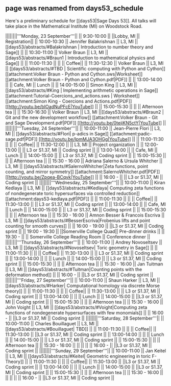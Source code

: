 ## page was renamed from days53_schedule
Here's a preliminary schedule for [[days53|Sage Days 53]]. All talks will take place in the Mathematical Institute (MI) on Woodstock Road.

||||||||'''Monday, 23 September'''||
||  9:30-10:00 || ||Lobby, MI || Registration||
|| 10:00-10:30 || Jennifer Balakrishnan  || L3, MI  || [[days53/abstracts/#Balakrishnan |  Introduction to number theory and Sage]] ||
|| 10:30-11:00 || Volker Braun  ||   L3, MI     || [[days53/abstracts/#Braun1  | Introduction to mathematical physics and Sage]]  ||
|| 11:00-11:30 ||  ||          || Coffee||
|| 11:30-12:30 || Volker Braun ||  L3, MI       || [[days53/abstracts/#TBD | Scientific computing with Python and Cython]] [[attachment:Volker Braun - Python and Cython.sws|Worksheet]] [[attachment:Volker Braun - Python and Cython.pdf|PDF]]  ||
|| 13:00-14:00 ||       || Cafe, MI     || Lunch ||
|| 14:00-15:00 || Simon King   ||  L3, MI       || [[days53/abstracts/#King | Implementing arithmetic operations in Sage]] [[attachment:Tutorial-Coercions_and_actions.sws | Worksheet]] [[attachment:Simon King - Coercions and Actions.pdf|PDF]] [[http://youtu.be/bIOadNuPFcE|YouTube]] ||
|| 15:00-15:30 ||  || || Afternoon tea ||
|| 15:30-16:30 || Volker Braun || L3, MI ||[[days53/abstracts/#Braun2 | Git and the new development workflow]] [[attachment:Volker Braun - Git and Sage Development.pdf|PDF]] [[http://youtu.be/0tejiKN5ctY|YouTube]]  ||
||||||||'''Tuesday, 24 September'''||
|| 10:00-11:00 || Jean-Pierre Flori ||     L3, MI     || [[days53/abstracts/#Flori| p-adics in Sage]] [[attachment:padic-sage.pdf|PDF]] [[http://youtu.be/IpmMJA3OHGg|YouTube]] ||
|| 11:00-11:30 ||                   ||          || Coffee||
|| 11:30-12:00 ||                   ||  L3, MI        || Project organization ||
|| 12:00-13:00 ||                   || L3 or S1.37, MI      || Coding sprint ||
|| 13:00-14:00 ||                   ||  Cafe, MI     || Lunch ||
|| 14:00-15:00 ||                   || L3 or S1.37, MI    || Coding sprint  ||
|| 15:00-15:30 ||                   || || Afternoon tea ||
|| 15:30 - 16:00 || Adriana Salerno & Ursula Whitcher || L3, MI || [[days53/abstracts/#SalernoWhitcher|Zeta functions, point counting, and mirror symmetry]] [[attachment:SalernoWhitcher.pdf|PDF]] [[http://youtu.be/Zpqea-BCqyk|YouTube]] ||
|| 16:00 -  || || L3 or S1.37, MI  || Coding sprint  ||
||||||||'''Wednesday, 25 September'''||
|| 10:00-11:00 || Kiran Kedlaya ||  L3, MI        || [[days53/abstracts/#Kedlaya| Computing zeta functions of nondegenerate toric hypersurfaces via controlled reduction]] [[attachment:days53-kedlaya.pdf|PDF]] ||
|| 11:00-11:30 ||                   ||          || Coffee||
|| 11:30-13:00 ||                   || L3 or S1.37, MI       || Coding sprint ||
|| 13:00-14:00 ||                   || Cafe, MI      || Lunch ||
|| 14:00-15:00 ||                   || L3 or S1.37, MI       || Coding sprint  ||
|| 15:00-15:30 ||                   || || Afternoon tea ||
|| 15:30 - 16:00 || Amnon Besser & Francois Escriva || L3, MI || [[days53/abstracts/#BesserEscriva|Frobenius lifts and point counting for smooth curves]] ||
|| 16:00 - 19:00 || ||L3 or S1.37, MI || Coding sprint ||
|| 19:00 - 19:30  ||  ||Somerville College Quad|| Pre-dinner drinks ||
|| 19:30 - || || Somerville College Reading Room || Conference dinner ||
||||||||'''Thursday, 26 September'''||
|| 10:00-11:00 || Andrey Novoseltsev || L3, MI          || [[days53/abstracts/#Novoseltsev| Toric geometry in Sage]] ||
|| 11:00-11:30 ||                   ||          || Coffee||
|| 11:30-13:00 ||                   || L3 or S1.37, MI        || Coding sprint ||
|| 13:00-14:00 ||                   ||       || Lunch ||
|| 14:00-15:00 ||                   || L3 or S1.37, MI         || Coding sprint  ||
|| 15:00-15:30 ||                   || || Afternoon tea ||
|| 15:30 - 16:00 || Jan Tuitman || L3, MI || [[days53/abstracts/#Tuitman|Counting points with the deformation method]] ||
|| 16:00 -  || ||L3 or S1.37, MI || Coding sprint ||
||||||||'''Friday, 27 September'''||
|| 10:00-11:00 || Shaun Harker ||   L3, MI         || [[days53/abstracts/#Harker| Computational homology via discrete Morse theory]] ||
|| 11:00-11:30 ||                   ||          || Coffee||
|| 11:30-13:00 ||                   || L3 or S1.37, MI         || Coding sprint ||
|| 13:00-14:00 ||                   ||       || Lunch ||
|| 14:00-15:00 ||                   ||L3 or S1.37, MI         || Coding sprint  ||
|| 15:00-15:30 ||                   || || Afternoon tea ||
|| 15:30 - 16:00 || John Voight ||  L3, MI  || [[days53/abstracts/#Voight|Computing zeta functions of nondegenerate hypersurfaces with few monomials]] ||
|| 16:00 -  || ||L3 or S1.37, MI || Coding sprint ||
||||||||'''Saturday, 28 September'''||
|| 10:00-11:00 || Charles Bouillaguet || L3, MI           || [[days53/abstracts/#Bouillaguet| TBD]] ||
|| 11:00-11:30 ||                   ||          || Coffee||
|| 11:30-13:00 ||                   ||L3 or S1.37, MI          || Coding sprint ||
|| 13:00-14:00 ||                   ||       || Lunch ||
|| 14:00-15:00 ||                   || L3 or S1.37, MI        || Coding sprint  ||
|| 15:00-15:30 ||                   || || Afternoon tea ||
|| 15:30 - 16:00 ||  || || ||
|| 16:00 -  || ||L3 or S1.37, MI || Coding sprint ||
||||||||'''Sunday, 29 September'''||
|| 10:00-11:00 || Jan Keitel ||  L3, MI          || [[days53/abstracts/#Keitel| Geometric engineering in toric F-Theory]] ||
|| 11:00-11:30 ||                   ||          || Coffee||
|| 11:30-13:00 ||                   ||L3 or S1.37, MI          || Coding sprint ||
|| 13:00-14:00 ||                   ||       || Lunch ||
|| 14:00-15:00 ||                   ||L3 or S1.37, MI         || Coding sprint  ||
|| 15:00-15:30 ||                   || || Afternoon tea ||
|| 15:30 - 16:00 ||  || || ||
|| 16:00 -  || ||L3 or S1.37, MI || Coding sprint ||
